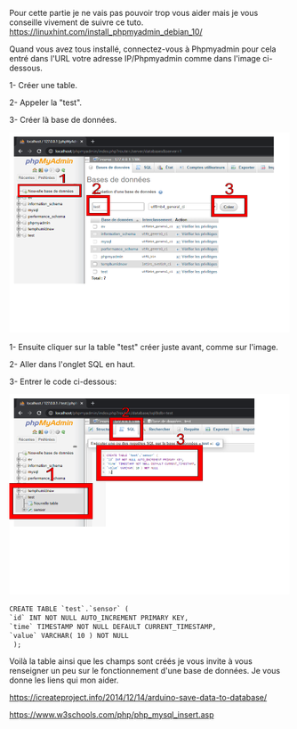 Pour cette partie je ne vais pas pouvoir trop vous aider mais je vous conseille vivement de suivre ce tuto.
https://linuxhint.com/install_phpmyadmin_debian_10/

Quand vous avez tous installé, connectez-vous à Phpmyadmin pour cela entré dans l'URL votre adresse IP/Phpmyadmin comme dans l'image ci-dessous.

1- Créer une table.

2- Appeler la "test".

3- Créer là base de données.

<p align="center">
     <img src="/IMG/Dessin sans titre.png" width="540" height="360">
</p> 


1- Ensuite cliquer sur la table "test" créer juste avant, comme sur l'image.

2- Aller dans l'onglet SQL en haut.

3- Entrer le code ci-dessous:

<p align="center">
     <img src="/IMG/Dessin sans titre (1).png" width="540" height="360">
</p>

```
CREATE TABLE `test`.`sensor` (
`id` INT NOT NULL AUTO_INCREMENT PRIMARY KEY,
`time` TIMESTAMP NOT NULL DEFAULT CURRENT_TIMESTAMP,
`value` VARCHAR( 10 ) NOT NULL
 );
```

Voilà la table ainsi que les champs sont créés je vous invite à vous renseigner un peu sur le fonctionnement d'une base de données.
Je vous donne les liens qui mon aider.

https://icreateproject.info/2014/12/14/arduino-save-data-to-database/ 

https://www.w3schools.com/php/php_mysql_insert.asp
